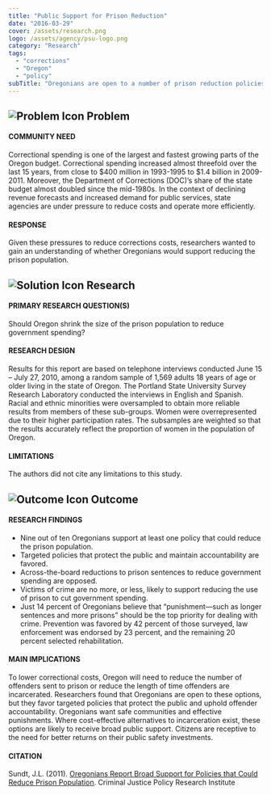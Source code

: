 ```yaml
---
title: "Public Support for Prison Reduction"
date: "2016-03-29"
cover: /assets/research.png
logo: /assets/agency/psu-logo.png
category: "Research"
tags:
  - "corrections"
  - "Oregon"
  - "policy"
subTitle: "Oregonians are open to a number of prison reduction policies, but favor policies that protect the public and uphold offender accountability."
---
```


## ![Problem Icon](https://github.com/google/material-design-icons/raw/master/alert/1x_web/ic_error_outline_black_48dp.png "Problem") Problem

#### COMMUNITY NEED

Correctional spending is one of the largest and fastest growing parts of the Oregon budget. Correctional spending increased almost threefold over the last 15 years, from close to $400 million in 1993-1995 to $1.4 billion in 2009-2011. Moreover, the Department of Corrections (DOC)’s share of the state budget almost doubled since the mid-1980s. In the context of declining revenue forecasts and increased demand for public services, state agencies are under pressure to reduce costs and operate more efficiently.

#### RESPONSE

Given these pressures to reduce corrections costs, researchers wanted to gain an understanding of whether Oregonians would support reducing the prison population.

## ![Solution Icon](https://github.com/google/material-design-icons/raw/master/action/1x_web/ic_lightbulb_outline_black_48dp.png "Solution") Research

#### PRIMARY RESEARCH QUESTION(S)

Should Oregon shrink the size of the prison population to reduce government spending?

#### RESEARCH DESIGN

Results for this report are based on telephone interviews conducted June 15 – July 27, 2010, among a random sample of 1,569 adults 18 years of age or older living in the state of Oregon. The Portland State University Survey Research Laboratory conducted the interviews in English and Spanish. Racial and ethnic minorities were oversampled to obtain more reliable results from members of these sub-groups. Women were overrepresented due to their higher participation rates. The subsamples are weighted so that the results accurately reflect the proportion of women in the population of Oregon.

#### LIMITATIONS

The authors did not cite any limitations to this study.

## ![Outcome Icon](https://github.com/google/material-design-icons/raw/master/action/1x_web/ic_view_list_black_48dp.png "Outcome") Outcome

#### RESEARCH FINDINGS

* Nine out of ten Oregonians support at least one policy that could reduce the prison population.
* Targeted policies that protect the public and maintain accountability are favored.
* Across-the-board reductions to prison sentences to reduce government spending are opposed.
* Victims of crime are no more, or less, likely to support reducing the use of prison to cut government spending.
* Just 14 percent of Oregonians believe that “punishment—such as longer sentences and more prisons” should be the top priority for dealing with crime. Prevention was favored by 42 percent of those surveyed, law enforcement was endorsed by 23 percent, and the remaining 20 percent selected rehabilitation.

#### MAIN IMPLICATIONS

To lower correctional costs, Oregon will need to reduce the number of offenders sent to prison or reduce the length of time offenders are incarcerated. Researchers found that Oregonians are open to these options, but they favor targeted policies that protect the public and uphold offender accountability. Oregonians want safe communities and effective punishments. Where cost-effective alternatives to incarceration exist, these options are likely to receive broad public support. Citizens are receptive to the need for better returns on their public safety investments.

#### CITATION

Sundt, J.L. (2011). [Oregonians Report Broad Support for Policies that Could Reduce Prison Population](https://www.pdx.edu/cjpri/sites/www.pdx.edu.cjpri/files/ReducePrison_ResearchBrief.pdf). Criminal Justice Policy Research Institute
